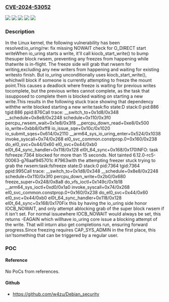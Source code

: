 ### [CVE-2024-53052](https://cve.mitre.org/cgi-bin/cvename.cgi?name=CVE-2024-53052)
![](https://img.shields.io/static/v1?label=Product&message=Linux&color=blue)
![](https://img.shields.io/static/v1?label=Version&message=&color=brightgreen)
![](https://img.shields.io/static/v1?label=Version&message=2b188cc1bb857a9d4701ae59aa7768b5124e262e%20&color=brightgreen)
![](https://img.shields.io/static/v1?label=Version&message=5.1%20&color=brightgreen)
![](https://img.shields.io/static/v1?label=Vulnerability&message=n%2Fa&color=blue)

### Description

In the Linux kernel, the following vulnerability has been resolved:io_uring/rw: fix missing NOWAIT check for O_DIRECT start writeWhen io_uring starts a write, it'll call kiocb_start_write() to bump thesuper block rwsem, preventing any freezes from happening while thatwrite is in-flight. The freeze side will grab that rwsem for writing,excluding any new writers from happening and waiting for existing writesto finish. But io_uring unconditionally uses kiocb_start_write(), whichwill block if someone is currently attempting to freeze the mount point.This causes a deadlock where freeze is waiting for previous writes tocomplete, but the previous writes cannot complete, as the task that issupposed to complete them is blocked waiting on starting a new write.This results in the following stuck trace showing that dependency withthe write blocked starting a new write:task:fio             state:D stack:0     pid:886   tgid:886   ppid:876Call trace: __switch_to+0x1d8/0x348 __schedule+0x8e8/0x2248 schedule+0x110/0x3f0 percpu_rwsem_wait+0x1e8/0x3f8 __percpu_down_read+0xe8/0x500 io_write+0xbb8/0xff8 io_issue_sqe+0x10c/0x1020 io_submit_sqes+0x614/0x2110 __arm64_sys_io_uring_enter+0x524/0x1038 invoke_syscall+0x74/0x268 el0_svc_common.constprop.0+0x160/0x238 do_el0_svc+0x44/0x60 el0_svc+0x44/0xb0 el0t_64_sync_handler+0x118/0x128 el0t_64_sync+0x168/0x170INFO: task fsfreeze:7364 blocked for more than 15 seconds.      Not tainted 6.12.0-rc5-00063-g76aaf945701c #7963with the attempting freezer stuck trying to grab the rwsem:task:fsfreeze        state:D stack:0     pid:7364  tgid:7364  ppid:995Call trace: __switch_to+0x1d8/0x348 __schedule+0x8e8/0x2248 schedule+0x110/0x3f0 percpu_down_write+0x2b0/0x680 freeze_super+0x248/0x8a8 do_vfs_ioctl+0x149c/0x1b18 __arm64_sys_ioctl+0xd0/0x1a0 invoke_syscall+0x74/0x268 el0_svc_common.constprop.0+0x160/0x238 do_el0_svc+0x44/0x60 el0_svc+0x44/0xb0 el0t_64_sync_handler+0x118/0x128 el0t_64_sync+0x168/0x170Fix this by having the io_uring side honor IOCB_NOWAIT, and only attempt ablocking grab of the super block rwsem if it isn't set. For normal issuewhere IOCB_NOWAIT would always be set, this returns -EAGAIN which willhave io_uring core issue a blocking attempt of the write. That will inturn also get completions run, ensuring forward progress.Since freezing requires CAP_SYS_ADMIN in the first place, this isn'tsomething that can be triggered by a regular user.

### POC

#### Reference
No PoCs from references.

#### Github
- https://github.com/w4zu/Debian_security

